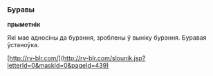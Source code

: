 ### Буравы
**прыметнік**

Які мае адносіны да бурэння, зроблены ў выніку бурэння. Буравая ўстаноўка.

<a rel="author">[http://rv-blr.com/](http://rv-blr.com/slounik.jsp?letterId=0&maskId=0&pageId=439)</a>
